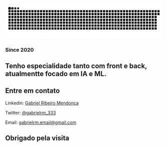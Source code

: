           

![Snake animation](https://github.com/GabrielMendonca1/GabrielMendonca1/blob/output/github-contribution-grid-snake-dark.svg)

### Since 2020

## Tenho especialidade tanto com front e back, atualmentte focado em IA e ML.
   
## Entre em contato

Linkedin: [Gabriel Ribeiro Mendonca](https://www.linkedin.com/in/gabriel-ribeiro-mendon%C3%A7a-910692269/)

Twitter: [@gabrielrm_333](https://x.com/gabrielrm_333)

Email: [gabrielrm.email@gmail.com](mailto:gabrielrm.email@gmail.com)

## Obrigado pela visita


